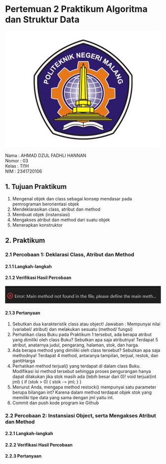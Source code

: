 # Pertemuan 2 Praktikum Algoritma dan Struktur Data
<img src = "Logo Polinema (Politeknik Negeri Malang).png">  

Nama : AHMAD DZUL FADHLI HANNAN  
Nomor : 03  
Kelas : TI1H  
NIM : 2341720106

## 1. Tujuan Praktikum
1. Mengenal objek dan class sebagai konsep mendasar pada pemrograman berorientasi objek
2. Mendeklarasikan class, atribut dan method
3. Membuat objek (instansiasi)
4. Mengakses atribut dan method dari suatu objek
5. Menerapkan konstruktor

## 2. Praktikum
### 2.1 Percobaan 1: Deklarasi Class, Atribut dan Method
#### 2.1.1 Langkah-langkah
#### 2.1.2 Verifikasi Hasil Percobaan
<img src = "image.png">

#### 2.1.3 Pertanyaan
1. Sebutkan dua karakteristik class atau object!
Jawaban :  Mempunyai nilai (variabel/ atribut) dan melakukan sesuatu (method/ fungsi)
2. Perhatikan class Buku pada Praktikum 1 tersebut, ada berapa atribut yang dimiliki oleh class Buku? Sebutkan apa saja atributnya!
Terdapat 5 atribut, anatarnya judul, pengarang, halaman, stok, dan harga.
3. Ada berapa method yang dimiliki oleh class tersebut? Sebutkan apa saja methodnya!
Terdapat 4 method, antaranya tampilan, terjual, restok, dan gantiHarga
4. Perhatikan method terjual() yang terdapat di dalam class Buku. Modifikasi isi method tersebut sehingga proses pengurangan hanya dapat dilakukan jika stok masih ada (lebih besar dari 0)!
    void terjual(int jml) {
        if (stok > 0) {
            stok -= jml;
        }
    }
5. Menurut Anda, mengapa method restock() mempunyai satu parameter berupa bilangan int?
Karena dalam method terdapat objek stok yang memiliki tipe data yang sama dengan jml yaitu int.
6. Commit dan push kode program ke Github

### 2.2 Percobaan 2: Instansiasi Object, serta Mengakses Atribut dan Method
#### 2.2.1 Langkah-langkah
#### 2.2.2 Verifikasi Hasil Percobaan

#### 2.2.3 Pertanyaan
